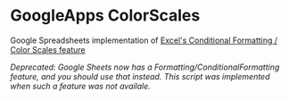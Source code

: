 GoogleApps ColorScales
======================

Google Spreadsheets implementation of [Excel's Conditional Formatting / Color Scales feature](http://office.microsoft.com/en-us/excel-help/quick-start-apply-conditional-formatting-HA010370614.aspx)

_*Deprecated: Google Sheets now has a Formatting/ConditionalFormatting feature, and you should use that instead.
This script was implemented when such a feature was not availale.*_
